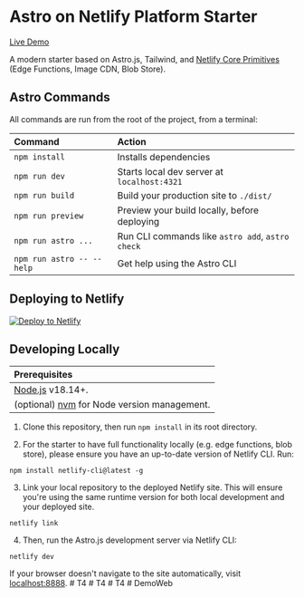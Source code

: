 # Astro on Netlify Platform Starter

[Live Demo](https://astro-platform-starter.netlify.app/)

A modern starter based on Astro.js, Tailwind, and [Netlify Core Primitives](https://docs.netlify.com/core/overview/#develop) (Edge Functions, Image CDN, Blob Store).

## Astro Commands

All commands are run from the root of the project, from a terminal:

| Command                   | Action                                           |
| :------------------------ | :----------------------------------------------- |
| `npm install`             | Installs dependencies                            |
| `npm run dev`             | Starts local dev server at `localhost:4321`      |
| `npm run build`           | Build your production site to `./dist/`          |
| `npm run preview`         | Preview your build locally, before deploying     |
| `npm run astro ...`       | Run CLI commands like `astro add`, `astro check` |
| `npm run astro -- --help` | Get help using the Astro CLI                     |

## Deploying to Netlify

[![Deploy to Netlify](https://www.netlify.com/img/deploy/button.svg)](https://app.netlify.com/start/deploy?repository=https://github.com/netlify-templates/astro-platform-starter)

## Developing Locally

| Prerequisites                                                                |
| :--------------------------------------------------------------------------- |
| [Node.js](https://nodejs.org/) v18.14+.                                      |
| (optional) [nvm](https://github.com/nvm-sh/nvm) for Node version management. |

1. Clone this repository, then run `npm install` in its root directory.

2. For the starter to have full functionality locally (e.g. edge functions, blob store), please ensure you have an up-to-date version of Netlify CLI. Run:

```
npm install netlify-cli@latest -g
```

3. Link your local repository to the deployed Netlify site. This will ensure you're using the same runtime version for both local development and your deployed site.

```
netlify link
```

4. Then, run the Astro.js development server via Netlify CLI:

```
netlify dev
```

If your browser doesn't navigate to the site automatically, visit [localhost:8888](http://localhost:8888).
#   T 4  
 #   T 4  
 #   T 4  
 #   D e m o W e b  
 